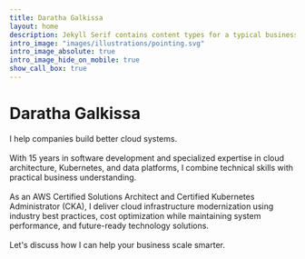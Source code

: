 ```yaml
---
title: Daratha Galkissa
layout: home
description: Jekyll Serif contains content types for a typical business website. The theme is fully responsive, blazing fast and artfully illustrated.
intro_image: "images/illustrations/pointing.svg"
intro_image_absolute: true
intro_image_hide_on_mobile: true
show_call_box: true
---
```


# Daratha Galkissa
I help companies build better cloud systems. 
<br><br>
With 15 years in software development and specialized expertise in cloud architecture, Kubernetes, and data platforms, I combine technical skills with practical business understanding.
<br><br>
As an AWS Certified Solutions Architect and Certified Kubernetes Administrator (CKA), I deliver cloud infrastructure modernization using industry best practices, cost optimization while maintaining system performance, and future-ready technology solutions.
<br><br>
Let's discuss how I can help your business scale smarter.
